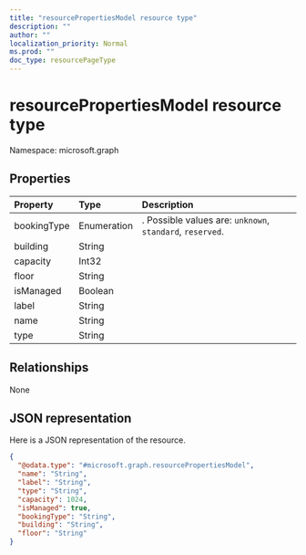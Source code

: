 ```yaml
---
title: "resourcePropertiesModel resource type"
description: ""
author: ""
localization_priority: Normal
ms.prod: ""
doc_type: resourcePageType
---
```


# resourcePropertiesModel resource type


Namespace: microsoft.graph



## Properties
|Property|Type|Description|
|:---|:---|:---|
|bookingType|Enumeration|. Possible values are: `unknown`, `standard`, `reserved`.|
|building|String||
|capacity|Int32||
|floor|String||
|isManaged|Boolean||
|label|String||
|name|String||
|type|String||

## Relationships
None

## JSON representation
Here is a JSON representation of the resource.
<!-- {
  "blockType": "resource",
  "@odata.type": "microsoft.graph.resourcePropertiesModel"
}
-->
``` json
{
  "@odata.type": "#microsoft.graph.resourcePropertiesModel",
  "name": "String",
  "label": "String",
  "type": "String",
  "capacity": 1024,
  "isManaged": true,
  "bookingType": "String",
  "building": "String",
  "floor": "String"
}
```

